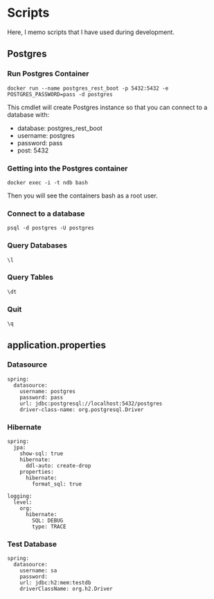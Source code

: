 # Scripts

Here, I memo scripts that I have used during development.

## Postgres

### Run Postgres Container

```
docker run --name postgres_rest_boot -p 5432:5432 -e POSTGRES_PASSWORD=pass -d postgres

```

This cmdlet will create Postgres instance so that you can connect to a database with:
* database: postgres_rest_boot
* username: postgres
* password: pass
* post: 5432

### Getting into the Postgres container

```
docker exec -i -t ndb bash
```

Then you will see the containers bash as a root user.

### Connect to a database

```
psql -d postgres -U postgres
```

### Query Databases

```
\l
```

### Query Tables

```
\dt
```

### Quit

```
\q
```

## application.properties

### Datasource

```
spring:
  datasource:
    username: postgres
    password: pass
    url: jdbc:postgresql://localhost:5432/postgres
    driver-class-name: org.postgresql.Driver
```

### Hibernate

```
spring:
  jpa:
    show-sql: true
    hibernate:
      ddl-auto: create-drop
    properties:
      hibernate:
        format_sql: true

logging:
  level:
    org:
      hibernate:
        SQL: DEBUG
        type: TRACE
```

[//]: # (spring.jpa.hibernate.ddl-auto=create-drop)

[//]: # (spring.jpa.properties.hibernate.jdbc.lob.non_contextual_creation=true)

[//]: # (spring.jpa.properties.hibernate.format_sql=true)

[//]: # ()
[//]: # (logging.level.org.hibernate.SQL=DEBUG)

[//]: # (logging.level.org.hibernate.type.descriptor.sql.BasicBinder=TRACE)

### Test Database

```
spring:
  datasource:
    username: sa
    password: 
    url: jdbc:h2:mem:testdb
    driverClassName: org.h2.Driver
```